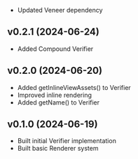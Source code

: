 * Updated Veneer dependency

## v0.2.1 (2024-06-24)
* Added Compound Verifier

## v0.2.0 (2024-06-20)
* Added getInlineViewAssets() to Verifier
* Improved inline rendering
* Added getName() to Verifier

## v0.1.0 (2024-06-19)
* Built initial Verifier implementation
* Built basic Renderer system
